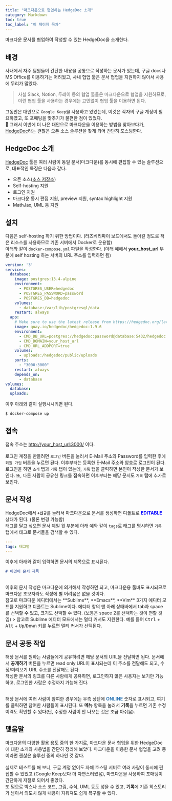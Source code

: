 ```yaml
---
title: "마크다운으로 협업하는 HedgeDoc 소개"
category: Markdown
toc: true
toc_label: "이 페이지 목차"
---
```


마크다운 문서를 협업하여 작성할 수 있는 HedgeDoc을 소개한다.

## 배경
사내에서 자주 팀원들이 간단한 내용을 공통으로 작성하는 문서가 있는데, 구글 docs나 MS Office를 이용하기는 어려웠고, 사내 협업 툴은 문서 협업을 지원하지 않아서 사용에 무리가 많았다.
> 사실 Slack, Notion, 두레이 등의 협업 툴들은 마크다운으로 협업을 지원하므로, 이런 협업 툴을 사용하는 경우에는 고민없이 협업 툴을 이용하면 된다.

그동안은 대안으로 `Google Keep`을 사용하고 있었는데, 이것은 각자의 구글 계정이 필요하였고, 또 포매팅을 맞추기가 불편한 점이 있었다.  
🧐 그래서 이번에 더 나은 대안으로 마크다운을 이용하는 방법을 찾아보다가, [HedgeDoc](https://hedgedoc.org/)라는 괜찮은 오픈 소스 솔루션을 찾게 되어 간단히 포스팅한다.

## HedgeDoc 소개
[HedgeDoc](https://hedgedoc.org/) 툴은 여러 사람이 동일 문서(마크다운)를 동시에 편집할 수 있는 솔루션으로, 
대표적인 특징은 다음과 같다.
* 오픈 소스([소스 저장소](https://github.com/hedgedoc/hedgedoc))
* Self-hosting 지원
* 로그인 지원
* 마크다운 동시 편집 지원, preview 지원, syntax highlight 지원
* MathJax, UML 등 지원

## 설치
다음은 self-hosting 하기 위한 방법이다. (라즈베리파이 보드에서도 돌아갈 정도로 적은 리소스를 사용하므로 기존 서버에서 Docker로 운용함)  
아래와 같이 `docker-compose.yml` 파일을 작성한다. (아래 예에서 **your_host_url** 부분에 self hosting 하는 서버의 URL 주소를 입력하면 됨)
```yml
version: '3'
services:
  database:
    image: postgres:13.4-alpine
    environment:
      - POSTGRES_USER=hedgedoc
      - POSTGRES_PASSWORD=password
      - POSTGRES_DB=hedgedoc
    volumes:
      - database:/var/lib/postgresql/data
    restart: always
  app:
    # Make sure to use the latest release from https://hedgedoc.org/latest-release
    image: quay.io/hedgedoc/hedgedoc:1.9.6
    environment:
      - CMD_DB_URL=postgres://hedgedoc:password@database:5432/hedgedoc
      - CMD_DOMAIN=your_host_url
      - CMD_URL_ADDPORT=true
    volumes:
      - uploads:/hedgedoc/public/uploads
    ports:
      - "3000:3000"
    restart: always
    depends_on:
      - database
volumes:
  database:
  uploads:
```

이후 아래와 같이 실행시시키면 된다.
```sh
$ docker-compose up
```

## 접속
접속 주소는 [http://your_host_url:3000/](http://your_host_url:3000/) 이다.  
<br>
로그인 계정을 만들려면 `로그인` 버튼을 눌러서 E-Mail 주소와 Password를 입력한 후에 `회원 가입` 버튼을 누르면 된다. 이후부터는 등록한 E-Mail 주소와 암호로 로그인이 된다.  
로그인을 하면 `소개` 탭과 `기록` 탭이 있는데, `기록` 탭을 클릭하면 본인이 작성한 문서가 보인다. 또, 다른 사람이 공유한 링크를 접속하면 이후부터는 해당 문서도 `기록` 탭에 추가로 보인다.

## 문서 작성
HedgeDoc에서 <b>`+신규`</b>를 눌러서 마크다운으로 문서를 생성하면 디폴트로 **<font color=blue>EDITABLE</font>** 상태가 된다. (물론 변경 가능함)  
태그를 달고 싶으면 문서 제일 윗 부분에 아래 예와 같이 `tags`로 태그를 명시하면 `기록` 탭에서 태그로 문서들을 검색할 수 있다.
```yml
---
tags: 태그명
---
```

이후에 아래와 같이 입력하면 문서의 제목으로 표시된다.
```markdown
# 이것이 문서 제목
```

<br>
이후의 문서 작성은 마크다운에 의거해서 작성하면 되고, 마크다운용 툴바도 표시되므로 마크다운 초보자라도 작성에 별 어려움은 없을 것이다.  
<br>
참고로 마크다운 에디터에서는 **Sublime**, **Emacs**, **Vim** 3가지 에디터 모드를 지원하고 디폴트는 Sublime이다. 에디터 창의 맨 아래 상태바에서 tab과 space를 선택할 수 있고, 크기도 선택할 수 있다. (보통은 space 2를 선택하는 것이 편할 것임)  
> 참고로 Sublime 에디터 모드에서는 멀티 커서도 지원한다. 예를 들어 <kbd>Ctrl</kbd> + <kbd>Alt</kbd> + <kbd>Up</kbd>/<kbd>Down</kbd> 키를 누르면 멀티 커서가 선택된다.

## 문서 공동 작업
해당 문서를 원하는 사람들에게 공유하려면 해당 문서의 URL을 전달하면 된다. 문서에서 **공개하기** 버튼을 누르면 read only URL이 표시되는데 이 주소를 전달해도 되고, 수정/미리보기 URL 주소를 전달해도 된다.  
작성한 문서의 링크를 다른 사람에게 공유하면, 로그인하지 않은 사용자는 보기만 가능하고, 로그인한 사람은 수정까지 가능해 진다.  
<br>

해당 문서에 여러 사람이 참여한 경우에는 우측 상단에 **<font color=337ab7>ONLINE</font>** 숫자로 표시되고, 여기를 클릭하면 참여한 사람들이 표시된다. 또 **메뉴** 항목을 눌러서 **기록**을 누르면 기존 수정 이력도 확인할 수 있다(단, 수정한 사람이 안 나오는 것은 조금 아쉬움).

## 맺음말
마크다운의 다양한 활용 용도 중의 한 가지로, 마크다운 문서 협업을 위한 HedgeDoc에 대한 소개와 사용법을 간단히 정리해 보았다. 마크다운을 이용한 문서 협업을 고려 중이라면 괜찮은 솔루션 중의 하나인 것 같다.  
<br>
실제로 테스트를 해 보니, 구글 계정 없이도 자체 호스팅 서버로 여러 사람이 동시에 편집할 수 있었고 (Google Keep보다 더 자연스러웠음), 마크다운을 사용하여 포매팅이 간단하게 저절로 되어서 좋았다.  
또 덤으로 박스나 소스 코드, 그림, 수식, UML 등도 넣을 수 있고, **기록**에 기존 히스토리가 남아서 의도치 않게 내용이 지워져도 쉽게 복구할 수 있다.

